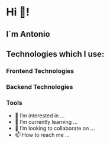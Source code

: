 # Hi 👋!
## I´m Antonio



## Technologies which I use:

### Frontend Technologies

### Backend Technologies


### Tools
- 👀 I’m interested in ...
- 🌱 I’m currently learning ...
- 💞️ I’m looking to collaborate on ...
- 📫 How to reach me ...
